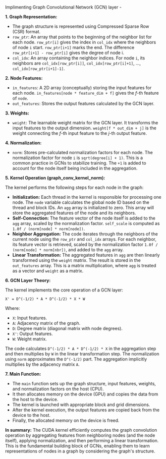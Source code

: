 Implimenting Graph Convolutional Network (GCN) layer - 


**1. Graph Representation:**

*   The graph structure is represented using Compressed Sparse Row (CSR) format.
*   `row_ptr`:  An array that points to the beginning of the neighbor list for each node.  `row_ptr[i]` gives the index in `col_idx` where the neighbors of node `i` start.  `row_ptr[i+1]` marks the end. The difference `row_ptr[i+1] - row_ptr[i]` gives the degree of node i.
*   `col_idx`: An array containing the neighbor indices.  For node `i`, its neighbors are `col_idx[row_ptr[i]]`, `col_idx[row_ptr[i]+1]`, ..., `col_idx[row_ptr[i+1]-1]`.

**2. Node Features:**

*   `in_features`: A 2D array (conceptually) storing the input features for each node. `in_features[node * feature_dim + f]` gives the *f*-th feature of `node`.
*   `out_features`: Stores the output features calculated by the GCN layer.

**3. Weights:**

*   `weight`: The learnable weight matrix for the GCN layer.  It transforms the input features to the output dimension. `weight[f * out_dim + j]` is the weight connecting the *f*-th input feature to the *j*-th output feature.

**4. Normalization:**

*   `norm`: Stores pre-calculated normalization factors for each node.  The normalization factor for node `i` is `sqrt(degree[i] + 1)`. This is a common practice in GCNs to stabilize training. The `+1` is added to account for the node itself being included in the aggregation.

**5. Kernel Operation (graph_conv_kernel_norm):**

The kernel performs the following steps for each node in the graph:

*   **Initialization:** Each thread in the kernel is responsible for processing one node. The `node` variable calculates the global node ID based on the thread and block IDs. An `agg` array is initialized to zero. This array will store the aggregated features of the node and its neighbors.
*   **Self-Connection:** The feature vector of the node itself is added to the `agg` array, scaled by the normalization factor. `self_scale` is computed as `1.0f / (norm[node] * norm[node])`.
*   **Neighbor Aggregation:** The code iterates through the neighbors of the current node using the `row_ptr` and `col_idx` arrays. For each neighbor, its feature vector is retrieved, scaled by the normalization factor `1.0f / (norm[node] * norm[nbr])`, and added to the `agg` array.
*   **Linear Transformation:** The aggregated features in `agg` are then linearly transformed using the `weight` matrix. The result is stored in the `out_features` array.  This is a matrix multiplication, where `agg` is treated as a vector and `weight` as a matrix.

**6. GCN Layer Theory:**

The kernel implements the core operation of a GCN layer:

```
X' = D^(-1/2) * A * D^(-1/2) * X * W
```

Where:

*   `X`: Input features.
*   `A`: Adjacency matrix of the graph.
*   `D`: Degree matrix (diagonal matrix with node degrees).
*   `X'`: Output features.
*   `W`: Weight matrix.

The code calculates `D^(-1/2) * A * D^(-1/2) * X` in the aggregation step and then multiplies by `W` in the linear transformation step. The normalization using `norm` approximates the `D^(-1/2)` part. The aggregation implicitly multiplies by the adjacency matrix `A`.

**7. Main Function:**

*   The `main` function sets up the graph structure, input features, weights, and normalization factors on the host (CPU).
*   It then allocates memory on the device (GPU) and copies the data from the host to the device.
*   The kernel is launched with appropriate block and grid dimensions.
*   After the kernel execution, the output features are copied back from the device to the host.
*   Finally, the allocated memory on the device is freed.

**In summary:** The CUDA kernel efficiently computes the graph convolution operation by aggregating features from neighboring nodes (and the node itself), applying normalization, and then performing a linear transformation. This is the fundamental building block of GCNs, enabling them to learn representations of nodes in a graph by considering the graph's structure.

